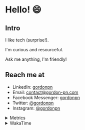 # Hello! 😄

## Intro

I like tech (surprise!).

I'm curious and resourceful.

Ask me anything, I'm friendly!

## Reach me at

- LinkedIn: [gordonpn](https://www.linkedin.com/in/gordonpn/)
- Email: [contact@gordon-pn.com](mailto:contact@gordon-pn.com)
- Facebook Messenger: [gordonpn](https://www.messenger.com/t/Gordonpn)
- Twitter: [@gordonpn](https://twitter.com/Gordonpn)
- Instagram: [@gordonpn](https://www.instagram.com/gordonpn/)

<details>
  <summary>Metrics</summary>

  <img align="center" src="https://github.com/gordonpn/gordonpn/blob/master/github-metrics.svg" alt="GitHub Metrics">

</details>

<details>
  <summary>WakaTime</summary>

  <!--START_SECTION:waka-->
📊 **This Week I Spent My Time On** 

```text
💬 Programming Languages: 
Java                     12 hrs 15 mins      █████████████░░░░░░░░░░░░   50.94 % 
TypeScript               6 hrs 51 mins       ███████░░░░░░░░░░░░░░░░░░   28.45 % 
Brazil Dependency Config 1 hr 47 mins        ██░░░░░░░░░░░░░░░░░░░░░░░   07.41 % 
Kotlin                   1 hr 1 min          █░░░░░░░░░░░░░░░░░░░░░░░░   04.26 % 
GitIgnore file           30 mins             █░░░░░░░░░░░░░░░░░░░░░░░░   02.10 % 

🔥 Editors: 
IntelliJ                 23 hrs 52 mins      █████████████████████████   99.14 % 
VS Code                  12 mins             ░░░░░░░░░░░░░░░░░░░░░░░░░   00.86 % 
```


 Last Updated on 28/10/2023 16:19:01 UTC
<!--END_SECTION:waka-->
</details>
